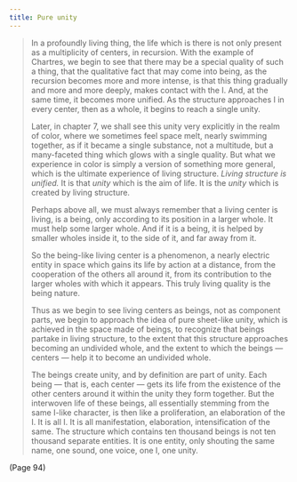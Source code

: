 ```yaml
---
title: Pure unity
---
```


> In a profoundly living thing, the life which is there is not only present as a multiplicity of centers, in recursion. With the example of Chartres, we begin to see that there may be a special quality of such a thing, that the qualitative fact that may come into being, as the recursion becomes more and more intense, is that this thing gradually and more and more deeply, makes contact with the I. And, at the same time, it becomes more unified. As the structure approaches I in every center, then as a whole, it begins to reach a single unity.
> 
> Later, in chapter 7, we shall see this unity very explicitly in the realm of color, where we sometimes feel space melt, nearly swimming together, as if it became a single substance, not a multitude, but a many-faceted thing which glows with a single quality. But what we experience in color is simply a version of something more general, which is the ultimate experience of living structure. *Living structure is unified.* It is that *unity* which is the aim of life. It is the *unity* which is created by living structure.
> 
> Perhaps above all, we must always remember that a living center is living, is a being, only according to its position in a larger whole. It must help some larger whole. And if it is a being, it is helped by smaller wholes inside it, to the side of it, and far away from it.
> 
> So the being-like living center is a phenomenon, a nearly electric entity in space which gains its life by action at a distance, from the cooperation of the others all around it, from its contribution to the larger wholes with which it appears. This truly living quality is the being nature.
> 
> Thus as we begin to see living centers as beings, not as component parts, we begin to approach the idea of pure sheet-like unity, which is achieved in the space made of beings, to recognize that beings partake in living structure, to the extent that this structure approaches becoming an undivided whole, and the extent to which the beings — centers — help it to become an undivided whole.
> 
> The beings create unity, and by definition are part of unity. Each being — that is, each center — gets its life from the existence of the other centers around it within the unity they form together. But the interwoven life of these beings, all essentially stemming from the same I-like character, is then like a proliferation, an elaboration of the I. It is all I. It is all manifestation, elaboration, intensification of the same. The structure which contains ten thousand beings is not ten thousand separate entities. It is one entity, only shouting the same name, one sound, one voice, one I, one unity.

(Page 94)